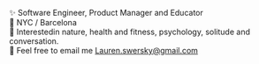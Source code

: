 ✨  Software Engineer, Product Manager and Educator </br>
📍  NYC / Barcelona </br>
💛  Interestedin nature, health and fitness, psychology, solitude and conversation. </br>
🙏 Feel free to email me Lauren.swersky@gmail.com </br>

